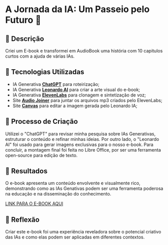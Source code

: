 # A Jornada da IA: Um Passeio pelo Futuro 🌌

## 📒 Descrição
Criei um E-book e transformei em AudioBook uma história com 10 capitulos curtos com a ajuda de várias IAs.

## 🤖 Tecnologias Utilizadas
- IA Generativa **[ChatGPT](https://chat.openai.com)** para roteirização;
- IA Generativa **[Leonardo AI](https://leonardo.ai)** para criar a arte visual do e-book;
- IA Generativa **[ElevenLabs](https://elevenlabs.io)**  para clonagem e sintetização de voz;
- Site **[Audio Joiner](https://audio-joiner.com/pt/)** para juntar os arquivos mp3 criados pelo ElevenLabs;
- Site **[Canvas](https://www.canva.com/pt_br/)** para editar a imagem gerada pelo Leonardo IA;
  
## 🧐 Processo de Criação
Utilizei o "ChatGPT" para revisar minha pesquisa sobre IAs Generativas, estruturar o conteúdo e refinar minhas ideias. Por outro lado, o "Leonardo AI" foi usado para gerar imagens exclusivas para o nosso e-book. Para concluir, a montagem final foi feita no Libre Office, por ser uma ferramenta open-source para edição de texto.

## 🚀 Resultados
O e-book apresenta um conteúdo envolvente e visualmente rico, demonstrando como as IAs Genativas podem ser uma ferramenta poderosa na educação e na disseminação do conhecimento.

[LINK PARA O E-BOOK AQUI]()

## 💭 Reflexão
Criar este e-book foi uma experiência reveladora sobre o potencial criativo das IAs e como elas podem ser aplicadas em diferentes contextos.
